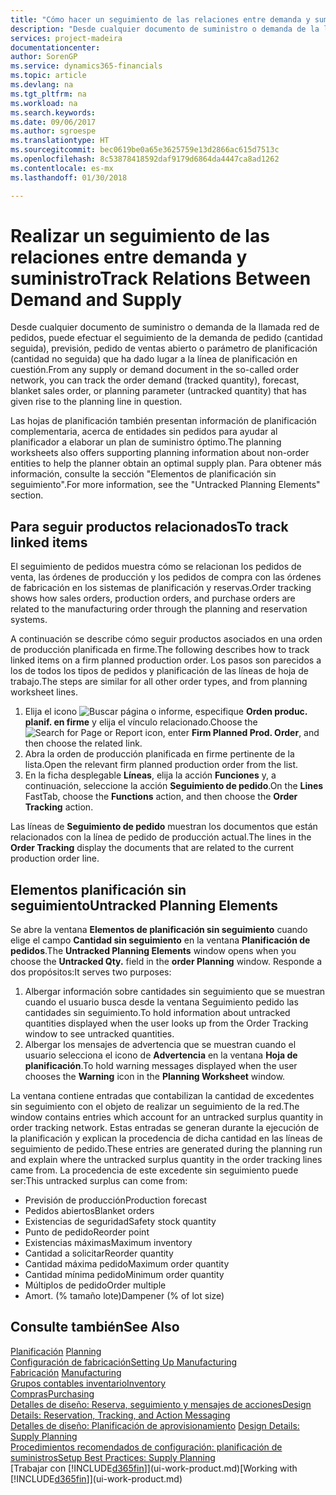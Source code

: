 ```yaml
---
title: "Cómo hacer un seguimiento de las relaciones entre demanda y suministro | Documentos de Microsoft"
description: "Desde cualquier documento de suministro o demanda de la llamada red de pedidos, puede efectuar el seguimiento de la demanda de pedido (cantidad seguida), previsión, pedido de ventas abierto o parámetro de planificación (cantidad no seguida) que ha dado lugar a la línea de planificación en cuestión."
services: project-madeira
documentationcenter: 
author: SorenGP
ms.service: dynamics365-financials
ms.topic: article
ms.devlang: na
ms.tgt_pltfrm: na
ms.workload: na
ms.search.keywords: 
ms.date: 09/06/2017
ms.author: sgroespe
ms.translationtype: HT
ms.sourcegitcommit: bec0619be0a65e3625759e13d2866ac615d7513c
ms.openlocfilehash: 8c53878418592daf9179d6864da4447ca8ad1262
ms.contentlocale: es-mx
ms.lasthandoff: 01/30/2018

---
```

# <a name="track-relations-between-demand-and-supply"></a><span data-ttu-id="48418-103">Realizar un seguimiento de las relaciones entre demanda y suministro</span><span class="sxs-lookup"><span data-stu-id="48418-103">Track Relations Between Demand and Supply</span></span>
<span data-ttu-id="48418-104">Desde cualquier documento de suministro o demanda de la llamada red de pedidos, puede efectuar el seguimiento de la demanda de pedido (cantidad seguida), previsión, pedido de ventas abierto o parámetro de planificación (cantidad no seguida) que ha dado lugar a la línea de planificación en cuestión.</span><span class="sxs-lookup"><span data-stu-id="48418-104">From any supply or demand document in the so-called order network, you can track the order demand (tracked quantity), forecast, blanket sales order, or planning parameter (untracked quantity) that has given rise to the planning line in question.</span></span>

<span data-ttu-id="48418-105">Las hojas de planificación también presentan información de planificación complementaria, acerca de entidades sin pedidos para ayudar al planificador a elaborar un plan de suministro óptimo.</span><span class="sxs-lookup"><span data-stu-id="48418-105">The planning worksheets also offers supporting planning information about non-order entities to help the planner obtain an optimal supply plan.</span></span> <span data-ttu-id="48418-106">Para obtener más información, consulte la sección "Elementos de planificación sin seguimiento".</span><span class="sxs-lookup"><span data-stu-id="48418-106">For more information, see the "Untracked Planning Elements" section.</span></span>

## <a name="to-track-linked-items"></a><span data-ttu-id="48418-107">Para seguir productos relacionados</span><span class="sxs-lookup"><span data-stu-id="48418-107">To track linked items</span></span>
<span data-ttu-id="48418-108">El seguimiento de pedidos muestra cómo se relacionan los pedidos de venta, las órdenes de producción y los pedidos de compra con las órdenes de fabricación en los sistemas de planificación y reservas.</span><span class="sxs-lookup"><span data-stu-id="48418-108">Order tracking shows how sales orders, production orders, and purchase orders are related to the manufacturing order through the planning and reservation systems.</span></span>

<span data-ttu-id="48418-109">A continuación se describe cómo seguir productos asociados en una orden de producción planificada en firme.</span><span class="sxs-lookup"><span data-stu-id="48418-109">The following describes how to track linked items on a firm planned production order.</span></span> <span data-ttu-id="48418-110">Los pasos son parecidos a los de todos los tipos de pedidos y planificación de las líneas de hoja de trabajo.</span><span class="sxs-lookup"><span data-stu-id="48418-110">The steps are similar for all other order types, and from planning worksheet lines.</span></span>

1. <span data-ttu-id="48418-111">Elija el icono ![Buscar página o informe](media/ui-search/search_small.png "icono Buscar página o informe"), especifique **Orden produc. planif. en firme** y elija el vínculo relacionado.</span><span class="sxs-lookup"><span data-stu-id="48418-111">Choose the ![Search for Page or Report](media/ui-search/search_small.png "Search for Page or Report icon") icon, enter **Firm Planned Prod. Order**, and then choose the related link.</span></span>
2. <span data-ttu-id="48418-112">Abra la orden de producción planificada en firme pertinente de la lista.</span><span class="sxs-lookup"><span data-stu-id="48418-112">Open the relevant firm planned production order from the list.</span></span>
3. <span data-ttu-id="48418-113">En la ficha desplegable **Líneas**, elija la acción **Funciones** y, a continuación, seleccione la acción **Seguimiento de pedido**.</span><span class="sxs-lookup"><span data-stu-id="48418-113">On the **Lines** FastTab, choose the **Functions** action, and then choose the **Order Tracking** action.</span></span>

<span data-ttu-id="48418-114">Las líneas de **Seguimiento de pedido** muestran los documentos que están relacionados con la línea de pedido de producción actual.</span><span class="sxs-lookup"><span data-stu-id="48418-114">The lines in the **Order Tracking** display the documents that are related to the current production order line.</span></span>

## <a name="untracked-planning-elements"></a><span data-ttu-id="48418-115">Elementos planificación sin seguimiento</span><span class="sxs-lookup"><span data-stu-id="48418-115">Untracked Planning Elements</span></span>
<span data-ttu-id="48418-116">Se abre la ventana **Elementos de planificación sin seguimiento** cuando elige el campo **Cantidad sin seguimiento** en la ventana **Planificación de pedidos**.</span><span class="sxs-lookup"><span data-stu-id="48418-116">The **Untracked Planning Elements** window opens when you choose the **Untracked Qty.** field in the **order Planning** window.</span></span> <span data-ttu-id="48418-117">Responde a dos propósitos:</span><span class="sxs-lookup"><span data-stu-id="48418-117">It serves two purposes:</span></span>

1. <span data-ttu-id="48418-118">Albergar información sobre cantidades sin seguimiento que se muestran cuando el usuario busca desde la ventana Seguimiento pedido las cantidades sin seguimiento.</span><span class="sxs-lookup"><span data-stu-id="48418-118">To hold information about untracked quantities displayed when the user looks up from the Order Tracking window to see untracked quantities.</span></span>
2. <span data-ttu-id="48418-119">Albergar los mensajes de advertencia que se muestran cuando el usuario selecciona el icono de **Advertencia** en la ventana **Hoja de planificación**.</span><span class="sxs-lookup"><span data-stu-id="48418-119">To hold warning messages displayed when the user chooses the **Warning** icon in the **Planning Worksheet** window.</span></span>

<span data-ttu-id="48418-120">La ventana contiene entradas que contabilizan la cantidad de excedentes sin seguimiento con el objeto de realizar un seguimiento de la red.</span><span class="sxs-lookup"><span data-stu-id="48418-120">The window contains entries which account for an untracked surplus quantity in order tracking network.</span></span> <span data-ttu-id="48418-121">Estas entradas se generan durante la ejecución de la planificación y explican la procedencia de dicha cantidad en las líneas de seguimiento de pedido.</span><span class="sxs-lookup"><span data-stu-id="48418-121">These entries are generated during the planning run and explain where the untracked surplus quantity in the order tracking lines came from.</span></span> <span data-ttu-id="48418-122">La procedencia de este excedente sin seguimiento puede ser:</span><span class="sxs-lookup"><span data-stu-id="48418-122">This untracked surplus can come from:</span></span>

- <span data-ttu-id="48418-123">Previsión de producción</span><span class="sxs-lookup"><span data-stu-id="48418-123">Production forecast</span></span>
- <span data-ttu-id="48418-124">Pedidos abiertos</span><span class="sxs-lookup"><span data-stu-id="48418-124">Blanket orders</span></span>
- <span data-ttu-id="48418-125">Existencias de seguridad</span><span class="sxs-lookup"><span data-stu-id="48418-125">Safety stock quantity</span></span>
- <span data-ttu-id="48418-126">Punto de pedido</span><span class="sxs-lookup"><span data-stu-id="48418-126">Reorder point</span></span>
- <span data-ttu-id="48418-127">Existencias máximas</span><span class="sxs-lookup"><span data-stu-id="48418-127">Maximum inventory</span></span>
- <span data-ttu-id="48418-128">Cantidad a solicitar</span><span class="sxs-lookup"><span data-stu-id="48418-128">Reorder quantity</span></span>
- <span data-ttu-id="48418-129">Cantidad máxima pedido</span><span class="sxs-lookup"><span data-stu-id="48418-129">Maximum order quantity</span></span>
- <span data-ttu-id="48418-130">Cantidad mínima pedido</span><span class="sxs-lookup"><span data-stu-id="48418-130">Minimum order quantity</span></span>
- <span data-ttu-id="48418-131">Múltiplos de pedido</span><span class="sxs-lookup"><span data-stu-id="48418-131">Order multiple</span></span>
- <span data-ttu-id="48418-132">Amort. (% tamaño lote)</span><span class="sxs-lookup"><span data-stu-id="48418-132">Dampener (% of lot size)</span></span>

## <a name="see-also"></a><span data-ttu-id="48418-133">Consulte también</span><span class="sxs-lookup"><span data-stu-id="48418-133">See Also</span></span>  
<span data-ttu-id="48418-134">[Planificación](production-planning.md) </span><span class="sxs-lookup"><span data-stu-id="48418-134">[Planning](production-planning.md) </span></span>  
[<span data-ttu-id="48418-135">Configuración de fabricación</span><span class="sxs-lookup"><span data-stu-id="48418-135">Setting Up Manufacturing</span></span>](production-configure-production-processes.md)  
<span data-ttu-id="48418-136">[Fabricación](production-manage-manufacturing.md)  </span><span class="sxs-lookup"><span data-stu-id="48418-136">[Manufacturing](production-manage-manufacturing.md)  </span></span>  
[<span data-ttu-id="48418-137">Grupos contables inventario</span><span class="sxs-lookup"><span data-stu-id="48418-137">Inventory</span></span>](inventory-manage-inventory.md)  
[<span data-ttu-id="48418-138">Compras</span><span class="sxs-lookup"><span data-stu-id="48418-138">Purchasing</span></span>](purchasing-manage-purchasing.md)  
[<span data-ttu-id="48418-139">Detalles de diseño: Reserva, seguimiento y mensajes de acciones</span><span class="sxs-lookup"><span data-stu-id="48418-139">Design Details: Reservation, Tracking, and Action Messaging</span></span>](design-details-reservation-order-tracking-and-action-messaging.md)  
<span data-ttu-id="48418-140">[Detalles de diseño: Planificación de aprovisionamiento](design-details-supply-planning.md) </span><span class="sxs-lookup"><span data-stu-id="48418-140">[Design Details: Supply Planning](design-details-supply-planning.md) </span></span>  
[<span data-ttu-id="48418-141">Procedimientos recomendados de configuración: planificación de suministros</span><span class="sxs-lookup"><span data-stu-id="48418-141">Setup Best Practices: Supply Planning</span></span>](setup-best-practices-supply-planning.md)  
<span data-ttu-id="48418-142">[Trabajar con [!INCLUDE[d365fin](includes/d365fin_md.md)]](ui-work-product.md)</span><span class="sxs-lookup"><span data-stu-id="48418-142">[Working with [!INCLUDE[d365fin](includes/d365fin_md.md)]](ui-work-product.md)</span></span>

